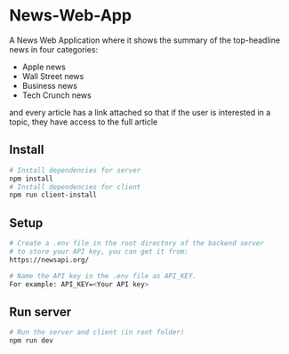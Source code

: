 # News-Web-App
A News Web Application where it shows the summary of the top-headline news in four categories:
- Apple news
- Wall Street news
- Business news
- Tech Crunch news

and every article has a link attached so that if the user is interested in a topic, they have access to the full article

## Install
```bash
# Install dependencies for server
npm install
# Install dependencies for client
npm run client-install
```
## Setup
```bash
# Create a .env file in the root directory of the backend server 
# to store your API key, you can get it from:
https://newsapi.org/

# Name the API key in the .env file as API_KEY.
For example: API_KEY=<Your API key>
```

## Run server
```bash
# Run the server and client (in root folder)
npm run dev
```
